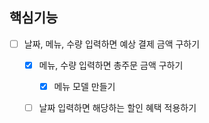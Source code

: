 ## 핵심기능
- [ ] 날짜, 메뉴, 수량 입력하면 예상 결제 금액 구하기
  - [x] 메뉴, 수량 입력하면 총주문 금액 구하기
    - [x] 메뉴 모델 만들기
  - [ ] 날짜 입력하면 해당하는 할인 혜택 적용하기

 